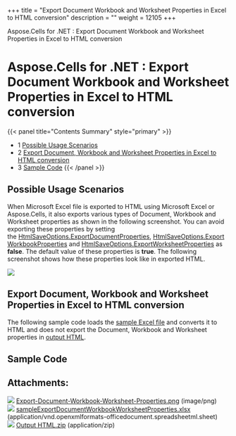 +++
title = "Export Document Workbook and Worksheet Properties in Excel to HTML conversion" 
description = "" 
weight = 12105 
+++

Aspose.Cells for .NET : Export Document Workbook and Worksheet Properties in Excel to HTML conversion  

# Aspose.Cells for .NET : Export Document Workbook and Worksheet Properties in Excel to HTML conversion


{{< panel title="Contents Summary" style="primary" >}}
*   1 [Possible Usage Scenarios](#ExportDocumentWorkbookandWorksheetPropertiesinExceltoHTMLconversion-PossibleUsageScenarios)
*   2 [Export Document, Workbook and Worksheet Properties in Excel to HTML conversion](#ExportDocumentWorkbookandWorksheetPropertiesinExceltoHTMLconversion-ExportDocument,WorkbookandWorksheetPropertiesinExceltoHTMLconversion)
*   3 [Sample Code](#ExportDocumentWorkbookandWorksheetPropertiesinExceltoHTMLconversion-SampleCode)
{{< /panel >}}
 

## Possible Usage Scenarios

When Microsoft Excel file is exported to HTML using Microsoft Excel or Aspose.Cells, it also exports various types of Document, Workbook and Worksheet properties as shown in the following screenshot. You can avoid exporting these properties by setting the [HtmlSaveOptions.ExportDocumentProperties](https://apireference.aspose.com/net/cells/aspose.cells/htmlsaveoptions/properties/exportdocumentproperties), [HtmlSaveOptions.ExportWorkbookProperties](https://apireference.aspose.com/net/cells/aspose.cells/htmlsaveoptions/properties/exportworkbookproperties) and [HtmlSaveOptions.ExportWorksheetProperties](https://apireference.aspose.com/net/cells/aspose.cells/htmlsaveoptions/properties/exportworksheetproperties) as **false**. The default value of these properties is **true**. The following screenshot shows how these properties look like in exported HTML.

![](https://docs2.aspose.com/cells/net/attachments/61540945/61767775.png)

## Export Document, Workbook and Worksheet Properties in Excel to HTML conversion

The following sample code loads the [sample Excel file](https://docs2.aspose.com/cells/net/attachments/61540945/61767776.xlsx) and converts it to HTML and does not export the Document, Workbook and Worksheet properties in [output HTML](https://docs2.aspose.com/cells/net/attachments/61540945/61767779.zip).

## Sample Code

## Attachments:

![](https://docs2.aspose.com/cells/net/images/icons/bullet_blue.gif) [Export-Document-Workbook-Worksheet-Properties.png](https://docs2.aspose.com/cells/net/attachments/61540945/61767775.png) (image/png)  
![](https://docs2.aspose.com/cells/net/images/icons/bullet_blue.gif) [sampleExportDocumentWorkbookWorksheetProperties.xlsx](https://docs2.aspose.com/cells/net/attachments/61540945/61767776.xlsx) (application/vnd.openxmlformats-officedocument.spreadsheetml.sheet)  
![](https://docs2.aspose.com/cells/net/images/icons/bullet_blue.gif) [Output HTML.zip](https://docs2.aspose.com/cells/net/attachments/61540945/61767779.zip) (application/zip)  


